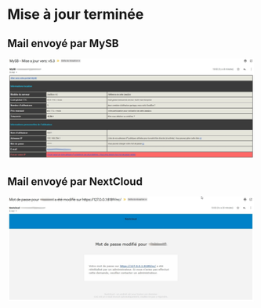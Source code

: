 # Mise à jour terminée

## Mail envoyé par MySB 

![](../.gitbook/assets/upgrade_completed.jpg)

## Mail envoyé par NextCloud

![](../.gitbook/assets/mail_nextcloud.jpg)

